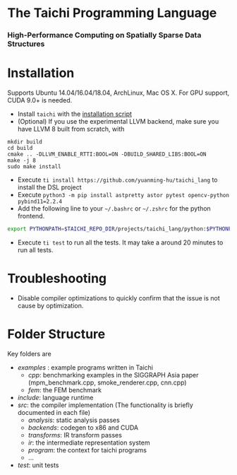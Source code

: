 # The **Taichi** Programming Language
### High-Performance Computing on Spatially Sparse Data Structures

# Installation
Supports Ubuntu 14.04/16.04/18.04, ArchLinux, Mac OS X. For GPU support, CUDA 9.0+ is needed.

 - Install `taichi` with the [installation script](https://taichi.readthedocs.io/en/latest/installation.html#ubuntu-arch-linux-and-mac-os-x)
 - (Optional) If you use the experimental LLVM backend, make sure you have LLVM 8 built from scratch, with
  ```
  mkdir build
  cd build
  cmake .. -DLLVM_ENABLE_RTTI:BOOL=ON -DBUILD_SHARED_LIBS:BOOL=ON
  make -j 8
  sudo make install
  ```
 - Execute `ti install https://github.com/yuanming-hu/taichi_lang` to install the DSL project
 - Execute `python3 -m pip install astpretty astor pytest opencv-python pybind11=2.2.4`
 - Add the following line to your `~/.bashrc` or `~/.zshrc` for the python frontend.
 ```bash
 export PYTHONPATH=$TAICHI_REPO_DIR/projects/taichi_lang/python:$PYTHONPATH
 ```
 - Execute `ti test` to run all the tests. It may take a around 20 minutes to run all tests.

# Troubleshooting
 - Disable compiler optimizations to quickly confirm that the issue is not cause by optimization.

# Folder Structure
Key folders are
 - *examples* : example programs written in Taichi
   - *cpp*: benchmarking examples in the SIGGRAPH Asia paper (mpm_benchmark.cpp, smoke_renderer.cpp, cnn.cpp)
   - *fem*: the FEM benchmark
 - *include*: language runtime
 - *src*: the compiler implementation (The functionality is briefly documented in each file)
   - *analysis*: static analysis passes
   - *backends*: codegen to x86 and CUDA
   - *transforms*: IR transform passes
   - *ir*: the intermediate representation system
   - *program*: the context for taichi programs
   - ...
 - *test*: unit tests
